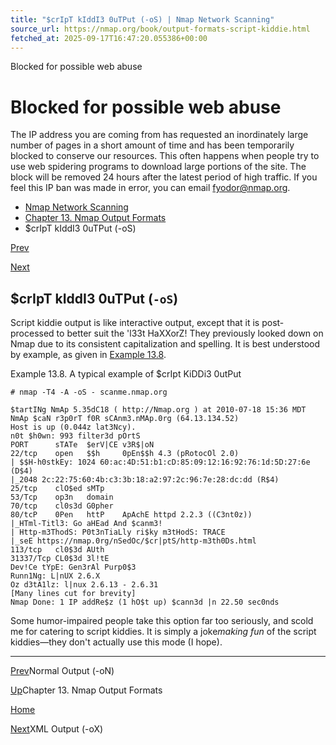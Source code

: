 ```yaml
---
title: "$crIpT kIddI3 0uTPut (-oS) | Nmap Network Scanning"
source_url: https://nmap.org/book/output-formats-script-kiddie.html
fetched_at: 2025-09-17T16:47:20.055386+00:00
---
```


Blocked for possible web abuse

Blocked for possible web abuse
==========

The IP address you are coming from has requested an inordinately large number of pages in a short amount of time and has been temporarily blocked to conserve our resources. This often happens when people try to use web spidering programs to download large portions of the site. The block will be removed 24 hours after the latest period of high traffic. If you feel this IP ban was made in error, you can email fyodor@nmap.org.

* [Nmap Network Scanning](https://nmap.org/book/toc.html)
* [Chapter 13. Nmap Output Formats](https://nmap.org/book/output.html)
* $crIpT kIddI3 0uTPut (-oS)

[Prev](https://nmap.org/book/output-formats-normal-output.html)

[Next](https://nmap.org/book/output-formats-xml-output.html)

$crIpT kIddI3 0uTPut (`-oS`)
----------

[]()[]()

Script kiddie output is like interactive output, except that it
is post-processed to better suit the 'l33t HaXXorZ! They previously
looked down on Nmap due to its consistent capitalization and spelling.
It is best understood by example, as given in [Example 13.8](https://nmap.org/book/output-formats-script-kiddie.html#output-formats-ex-script-kiddie).

Example 13.8. A typical example of $crIpt KiDDi3 0utPut

[]()[]()

```
# nmap -T4 -A -oS - scanme.nmap.org

$tartINg NmAp 5.35dC18 ( http://Nmap.org ) at 2010-07-18 15:36 MDT
NmAp $caN r3p0rT f0R sCAnm3.nMAp.0rg (64.13.134.52)
Host is up (0.044z lat3Ncy).
n0t $h0wn: 993 filter3d pOrtS
PORT      sTATe  $erV|CE v3R$|oN
22/tcp    open   $$h     0pEn$$h 4.3 (pRotocOl 2.0)
| $$H-h0stkEy: 1024 60:ac:4D:51:b1:cD:85:09:12:16:92:76:1d:5D:27:6e (D$4)
|_2048 2c:22:75:60:4b:c3:3b:18:a2:97:2c:96:7e:28:dc:dd (R$4)
25/tcp    clO$ed sMTp
53/Tcp    op3n   domain
70/tcp    cl0s3d G0pher
80/tcP    0Pen   httP    ApAchE httpd 2.2.3 ((C3nt0z))
|_HTml-Titl3: Go aHEad And $canm3!
| Http-m3ThodS: P0t3nTiaLly ri$ky m3tHodS: TRACE
|_seE https://nmap.0rg/nSedOc/$cr|ptS/http-m3th0Ds.html
113/tcp   cl0$3d AUth
31337/Tcp CL0$3d 3l!tE
Dev!Ce tYpE: Gen3rAl Purp0$3
Runn1Ng: L|nUX 2.6.X
Oz d3tA1lz: l|nux 2.6.13 - 2.6.31
[Many lines cut for brevity]
Nmap Done: 1 IP addRe$z (1 hO$t up) $cann3d |n 22.50 sec0nds

```

Some humor-impaired people take this option far too seriously,
and scold me for catering to script kiddies. It is simply a joke*making fun* of the script kiddies—they don't
actually use this mode (I hope).

---

[Prev](https://nmap.org/book/output-formats-normal-output.html)Normal Output (-oN)

[Up](https://nmap.org/book/output.html)Chapter 13. Nmap Output Formats

[Home](https://nmap.org/book/toc.html)

[Next](https://nmap.org/book/output-formats-xml-output.html)XML Output (-oX)
